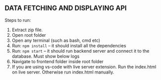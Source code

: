 ## DATA FETCHING AND DISPLAYING API

Steps to run:

1. Extract zip file.
2. Open root folder
3. Open any terminal (such as bash, cmd etc)
4. Run: `npm install` – it should install all the dependencies
5. Run: `npm start` – it should run backend server and connect it to the database. Must show below logs
6. Navigate to frontend folder inside root folder
7. If you are using vs-code with live server extension. Run the index.html on live server. Otherwise run index.html manually.
